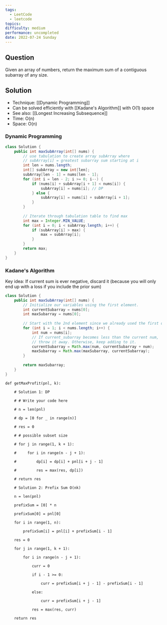 ```yaml
---
tags:
  - LeetCode
  - leetcode
topics: 
difficulty: medium
performance: uncompleted
date: 2022-07-24 Sunday
---
```

## Question

Given an array of numbers, return the maximum sum of a contiguous subarray of any size.

## Solution

+ Technique: [[Dynamic Programming]]
+ Can be solved efficiently with [[Kadane's Algorithm]] with O(1) space
+ See also: [[Longest Increasing Subsequence]]
+ Time: O(n)
+ Space: O(n)

### Dynamic Programming

``` Java 
class Solution {
    public int maxSubArray(int[] nums) {
	    // use tabulation to create array subArray where 
	    // subArray[i] = greatest subarray sum starting at i
        int len = nums.length;
        int[] subArray = new int[len];
        subArray[len - 1] = nums[len - 1];
        for (int i = len - 2; i >= 0; i--) {
            if (nums[i] + subArray[i + 1] < nums[i]) {
                subArray[i] = nums[i]; // DP
            } else {
                subArray[i] = nums[i] + subArray[i + 1];
            }
        }
        
	    // Iterate through tabulation table to find max
        int max = Integer.MIN_VALUE;
        for (int i = 0; i < subArray.length; i++) {
            if (subArray[i] > max) {
                max = subArray[i];
            }
        }
        return max;
    }
}
```

### Kadane's Algorithm

Key idea: If current sum is ever negative, discard it (because you will only end up with a loss if you include the prior sum)

``` Java
class Solution {
    public int maxSubArray(int[] nums) {
        // Initialize our variables using the first element.
        int currentSubarray = nums[0];
        int maxSubarray = nums[0];
        
        // Start with the 2nd element since we already used the first one.
        for (int i = 1; i < nums.length; i++) {
            int num = nums[i];
            // If current_subarray becomes less than the current num,
            // throw it away. Otherwise, keep adding to it.
            currentSubarray = Math.max(num, currentSubarray + num);
            maxSubarray = Math.max(maxSubarray, currentSubarray);
        }
        
        return maxSubarray;
    }
}
```

```
def getMaxProfit(pnl, k):

    # Solution 1: DP

    # # Write your code here

    # n = len(pnl)

    # dp = [0 for _ in range(n)]

    # res = 0

    # # possible subset size

    # for j in range(1, k + 1):

    #     for i in range(n - j + 1):

    #         dp[i] = dp[i] + pnl[i + j - 1]

    #         res = max(res, dp[i])

    # return res

    # Solution 2: Prefix Sum O(nk)

    n = len(pnl)

    prefixSum = [0] * n

    prefixSum[0] = pnl[0]

    for i in range(1, n):

        prefixSum[i] = pnl[i] + prefixSum[i - 1]

    res = 0

    for j in range(1, k + 1):

        for i in range(n - j + 1):

            curr = 0

            if i - 1 >= 0:

                curr = prefixSum[i + j - 1] - prefixSum[i - 1]

            else:

                curr = prefixSum[i + j - 1]

            res = max(res, curr)

    return res
```